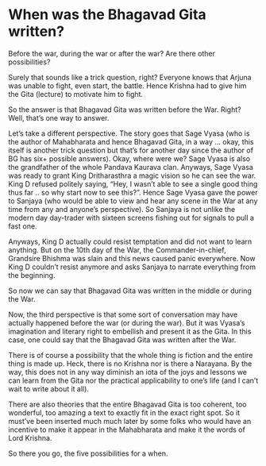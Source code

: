 # When was the Bhagavad Gita written? 

Before the war, during the war or after the war? Are there other possibilities?

Surely that sounds like a trick question, right? Everyone knows that Arjuna was unable to fight, even start, the battle. Hence Krishna had to give him the Gita (lecture) to motivate him to fight. 

So the answer is that Bhagavad Gita was written before the War. Right? Well, that’s one way to answer.

Let’s take a different perspective. The story goes that Sage Vyasa (who is the author of Mahabharata and hence Bhagavad Gita, in a way … okay, this itself is another trick question but that’s for another day since the author of BG has six+ possible answers). Okay, where were we? Sage Vyasa is also the grandfather of the whole Pandava Kaurava clan. Anyways, Sage Vyasa was ready to grant King Dritharasthra a magic vision so he can see the war. King D refused politely saying, “Hey, I wasn’t able to see a single good thing thus far .. so why start now to see this?”. Hence Sage Vyasa gave the power to Sanjaya (who would be able to view and hear any scene in the War at any time from any and anyone’s perspective). So  Sanjaya is not unlike the modern day day-trader with sixteen screens fishing out for signals to pull a fast one.

Anyways, King D actually could resist temptation and did not want to learn anything. But on the 10th day of the War, the Commander-in-chief, Grandsire Bhishma was slain and this news caused panic everywhere. Now King D couldn’t resist anymore and asks Sanjaya to narrate everything from the beginning.

So now we can say that Bhagavad Gita was written in the middle or during the War.

Now, the third perspective is that some sort of conversation may have actually happened before the war (or during the war). But it was Vyasa’s imagination and literary right to embellish and present it as the Gita. In this case, one could say that the Bhagavad Gita was written after the War.

There is of course a possibility that the whole thing is fiction and the entire thing is made up. Heck, there is no Krishna nor is there a Narayana. By the way, this does not in any way diminish an iota of the joys and lessons we can learn from the Gita nor the practical applicability to one’s life (and I can’t wait to write about it all).

There are also theories that the entire Bhagavad Gita is too coherent, too wonderful, too amazing a text to exactly fit in the exact right spot. So it must’ve been inserted much much later by some folks who would have an incentive to make it appear in the Mahabharata and make it the words of Lord Krishna.

So there you go, the five possibilities for a when.
